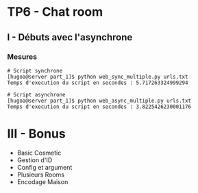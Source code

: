 # TP6 - Chat room

## I - Débuts avec l'asynchrone

### Mesures

```
# Script synchrone
[hugoa@server part_1]$ python web_sync_multiple.py urls.txt
Temps d'execution du script en secondes : 5.717263324999294
```

```
# Script asynchrone
[hugoa@server part_1]$ python web_async_multiple.py urls.txt
Temps d'execution du script en secondes : 3.8225426230001176
```

# III - Bonus

- Basic Cosmetic
- Gestion d'ID
- Config et argument
- Plusieurs Rooms
- Encodage Maison